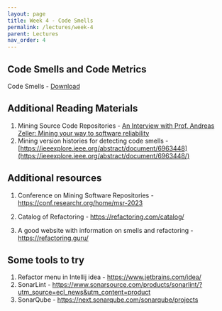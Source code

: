 ```yaml
---
layout: page
title: Week 4 - Code Smells
permalink: /lectures/week-4
parent: Lectures
nav_order: 4
---
```


## Code Smells and Code Metrics

Code Smells - [Download](https://karthikv1392.github.io/cs6401_se/slides/L07_code_smells.pdf)


## Additional Reading Materials

1. Mining Source Code Repositories - [An Interview with Prof. Andreas Zeller: Mining your way to software reliability](https://dl.acm.org/doi/10.1145/1880066.1883621)
2. Mining version histories for detecting code smells - [https://ieeexplore.ieee.org/abstract/document/6963448](https://ieeexplore.ieee.org/abstract/document/6963448/)


## Additional resources

1. Conference on Mining Software Repositories - https://conf.researchr.org/home/msr-2023

2. Catalog of Refactoring - https://refactoring.com/catalog/

3. A good website with information on smells and refactoring - https://refactoring.guru/

## Some tools to try

1. Refactor menu in Intellij idea - https://www.jetbrains.com/idea/
2. SonarLint - https://www.sonarsource.com/products/sonarlint/?utm_source=ecl_news&utm_content=product
3. SonarQube - https://next.sonarqube.com/sonarqube/projects
